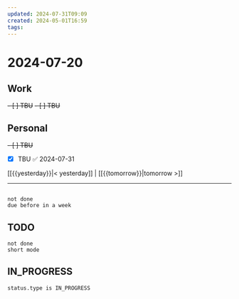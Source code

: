 ```yaml
---
updated: 2024-07-31T09:09
created: 2024-05-01T16:59
tags: 
---
```


# 2024-07-20  

## Work

<del>- [ ] TBU</del>
<del>- [ ] TBU  </del>

## Personal

<del>- [ ] TBU</del>
- [x] TBU   ✅ 2024-07-31

  
  
[[{{yesterday}}|< yesterday]] | [[{{tomorrow}}|tomorrow >]]  
  
---  

```tasks

not done
due before in a week
```



## TODO
```tasks  
not done  
short mode  
```

## IN_PROGRESS
```tasks  
status.type is IN_PROGRESS
```

